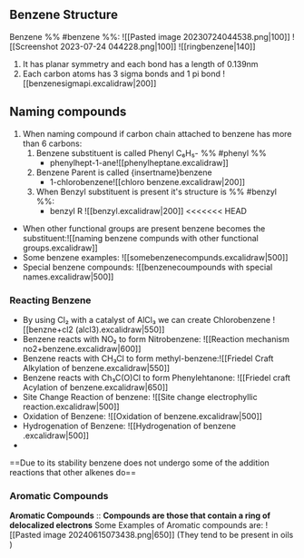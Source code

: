 ## Benzene Structure
Benzene %% #benzene %%:
![[Pasted image 20230724044538.png|100]] ![[Screenshot 2023-07-24 044228.png|100]] ![[ringbenzene|140]]
1. It has planar symmetry and each bond has a length of 0.139nm
2. Each carbon atoms has 3 sigma bonds and 1 pi bond ![[benzenesigmapi.excalidraw|200]]
## Naming compounds
1. When naming compound if carbon chain attached to benzene has more than 6 carbons:
	1. Benzene substituent is called Phenyl C₆H₅- %% #phenyl %% 
		-  phenylhept-1-ane![[phenylheptane.excalidraw]]
	2. Benzene Parent is called {insertname}benzene 
		- 1-chlorobenzene![[chloro benzene.excalidraw|200]]
	3. When Benzyl substituent is present it's structure is %% #benzyl %%:
		- benzyl R ![[benzyl.excalidraw|200]]
<<<<<<< HEAD
- When other functional groups are present benzene becomes the substituent:![[naming benzene compunds with other functional groups.excalidraw]]
- Some benzene examples: ![[somebenzenecompunds.excalidraw|500]]
- Special benzene compounds: ![[benzenecoumpounds with special names.excalidraw|500]]
### Reacting Benzene
- By using Cl₂ with a catalyst of AlCl₃ we can create Chlorobenzene ![[benzne+cl2 (alcl3).excalidraw|550]]
- Benzene reacts with NO₂ to form Nitrobenzene: ![[Reaction mechanism no2+benzene.excalidraw|600]]
- Benzene reacts with  CH₃Cl to form methyl-benzene:![[Friedel Craft Alkylation of benzene.excalidraw|550]]
- Benzene reacts with Ch₃C(O)Cl to form Phenylehtanone: ![[Friedel craft Acylation of benzene.excalidraw|650]]
- Site Change Reaction of benzene: ![[Site change electrophyllic reaction.excalidraw|500]]
- Oxidation of Benzene: ![[Oxidation of benzene.excalidraw|500]]
- Hydrogenation of Benzene: ![[Hydrogenation of benzene .excalidraw|500]]
-  
==Due to its stability benzene does not undergo some of the addition reactions that other alkenes do== 
### Aromatic Compounds
**Aromatic Compounds** :: **Compounds are those that contain a ring of delocalized electrons**
Some Examples of Aromatic compounds are: 
![[Pasted image 20240615073438.png|650]]
(They tend to be present in oils )




